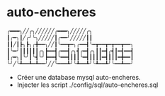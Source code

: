# auto-encheres

```html
╭━━━╮╱╱╭╮╱╱╱╱╱╱╭━━━╮╱╱╱╱╱╭╮
┃╭━╮┃╱╭╯╰╮╱╱╱╱╱┃╭━━╯╱╱╱╱╱┃┃
┃┃╱┃┣╮┣╮╭╋━━╮╱╱┃╰━━┳━╮╭━━┫╰━┳━━┳━┳━━┳━━╮
┃╰━╯┃┃┃┃┃┃╭╮┣━━┫╭━━┫╭╮┫╭━┫╭╮┃┃━┫╭┫┃━┫━━┫
┃╭━╮┃╰╯┃╰┫╰╯┣━━┫╰━━┫┃┃┃╰━┫┃┃┃┃━┫┃┃┃━╋━━┃
╰╯╱╰┻━━┻━┻━━╯╱╱╰━━━┻╯╰┻━━┻╯╰┻━━┻╯╰━━┻━━╯
```


- Créer une database mysql auto-encheres.
- Injecter les script ./config/sql/auto-encheres.sql
